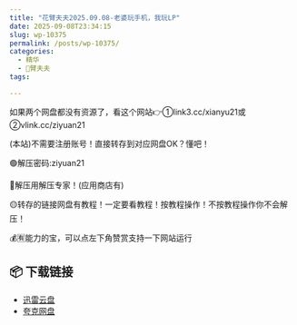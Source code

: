 ```yaml
---
title: "花臂夫夫2025.09.08-老婆玩手机，我玩LP"
date: 2025-09-08T23:34:15
slug: wp-10375
permalink: /posts/wp-10375/
categories:
  - 精华
  - 🌸臂夫夫
tags:

---
```


如果两个网盘都没有资源了，看这个网站👉①link3.cc/xianyu21或②vlink.cc/ziyuan21

(本站)不需要注册账号！直接转存到对应网盘OK？懂吧！

🟢解压密码:ziyuan21

🔵解压用解压专家！(应用商店有)

🟡转存的链接网盘有教程！一定要看教程！按教程操作！不按教程操作你不会解压！

💰🈶能力的宝，可以点左下角赞赏支持一下网站运行

## 📦 下载链接
- [迅雷云盘](https://blziyuan21.com/pay-download/10375?key=2d206e0490&down_id=0)
- [夸克网盘](https://blziyuan21.com/pay-download/10375?key=2d206e0490&down_id=1)

